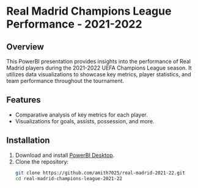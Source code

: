 # Real Madrid Champions League Performance - 2021-2022

## Overview
This PowerBI presentation provides insights into the performance of Real Madrid players during the 2021-2022 UEFA Champions League season. It utilizes data visualizations to showcase key metrics, player statistics, and team performance throughout the tournament.

## Features
- Comparative analysis of key metrics for each player.
- Visualizations for goals, assists, possession, and more.


## Installation
1. Download and install [PowerBI Desktop](https://powerbi.microsoft.com/desktop/).
2. Clone the repository:
   ```bash
   git clone https://github.com/amith7025/real-madrid-2021-22.git
   cd real-madrid-champions-league-2021-22
